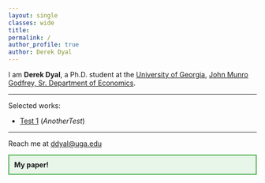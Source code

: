 ```yaml
---
layout: single
classes: wide
title: 
permalink: /
author_profile: true
author: Derek Dyal
---
```


I am **Derek Dyal**, a Ph.D. student at the [University of Georgia](https://www.uga.edu/), [John Munro Godfrey, Sr. Department of Economics](https://www.terry.uga.edu/economics/). 

---
Selected works: 

- [Test 1]() (_AnotherTest_)
  
---

Reach me at <a href="mailto:ddyal@uga.edu">ddyal@uga.edu</a>

<div style="border: 2px solid #4CAF50; padding: 10px; background-color: #E8F5E9; margin-bottom: 20px;">
  <strong> My paper! </strong>
</div>
